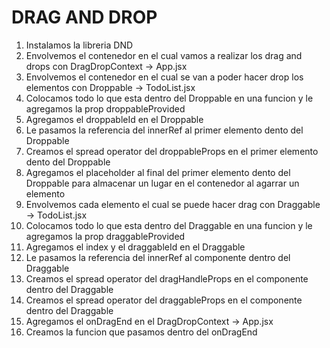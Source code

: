 # DRAG AND DROP
1. Instalamos la libreria DND
2. Envolvemos el contenedor en el cual vamos a realizar los drag and drops con DragDropContext → App.jsx
3. Envolvemos el contenedor en el cual se van a poder hacer drop los elementos con Droppable → TodoList.jsx
4. Colocamos todo lo que esta dentro del Droppable en una funcion y le agregamos la prop droppableProvided
5. Agregamos el droppableId en el Droppable
6. Le pasamos la referencia del innerRef al primer elemento dento del Droppable
7. Creamos el spread operator del droppableProps en el primer elemento dento del Droppable
8. Agregamos el placeholder al final del primer elemento dento del Droppable para almacenar un lugar en el contenedor al agarrar un elemento
9. Envolvemos cada elemento el cual se puede hacer drag con Draggable → TodoList.jsx
10. Colocamos todo lo que esta dentro del Draggable en una funcion y le agregamos la prop draggableProvided
11. Agregamos el index y el draggableId en el Draggable
12. Le pasamos la referencia del innerRef al componente dentro del Draggable
13. Creamos el spread operator del dragHandleProps en el componente dentro del Draggable
14. Creamos el spread operator del draggableProps en el componente dentro del Draggable
15. Agregamos el onDragEnd en el DragDropContext → App.jsx
16. Creamos la funcion que pasamos dentro del onDragEnd
